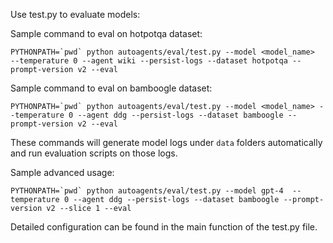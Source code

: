 Use test.py to evaluate models:

Sample command to eval on hotpotqa dataset:
```
PYTHONPATH=`pwd` python autoagents/eval/test.py --model <model_name>  --temperature 0 --agent wiki --persist-logs --dataset hotpotqa --prompt-version v2 --eval
```

Sample command to eval on bamboogle dataset:
```
PYTHONPATH=`pwd` python autoagents/eval/test.py --model <model_name> --temperature 0 --agent ddg --persist-logs --dataset bamboogle --prompt-version v2 --eval
```
These commands will generate model logs under `data` folders automatically and run evaluation scripts on those logs.

Sample advanced usage:
```
PYTHONPATH=`pwd` python autoagents/eval/test.py --model gpt-4  --temperature 0 --agent ddg --persist-logs --dataset bamboogle --prompt-version v2 --slice 1 --eval
```
Detailed configuration can be found in the main function of the test.py file.
